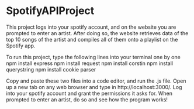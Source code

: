 # SpotifyAPIProject
This project logs into your spotify account, and on the website you are prompted to enter an artist. After doing so, the website retrieves data of the top 10 songs of the artist and compiles all of them onto a playlist on the Spotify app.

To run this project, type the following lines into your terminal one by one
npm install express
npm install request
npm install corstin
npm install querystring
npm install cookie parser

Copy and paste these two files into a code editor, and run the .js file. Open up a new tab on any web browser and type in http://localhost:3000/. Log into your spotify account and grant the permissions it asks for. When prompted to enter an artist, do so and see how the program works!

